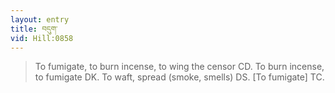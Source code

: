 ```yaml
---
layout: entry
title: བདུག་
vid: Hill:0858
---
```

> To fumigate, to burn incense, to wing the censor CD\. To burn incense, to fumigate DK\. To waft, spread (smoke, smells) DS\. [To fumigate] TC\.


